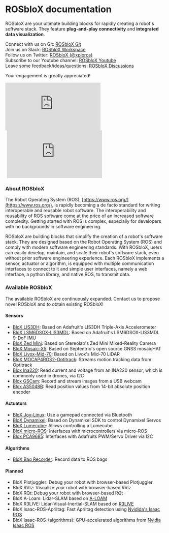 # ROSbloX documentation

ROSbloX are your ultimate building blocks for rapidly creating a robot's software stack. They feature **plug-and-play connectivity** and **integrated data visualization**.

Connect with us on Git: [ROSbloX Git](https://github.com/rosblox)  
Join us on Slack: [ROSbloX Workspace](https://join.slack.com/t/rosblox/shared_invite/zt-1c6ifc24n-OswQtNwORkq588QPNZ2KoA)  
Follow us on Twitter: [ROSbloX (@xploros)](https://twitter.com/xploros)  
Subscribe to our Youtube channel: [ROSbloX Youtube](https://www.youtube.com/channel/UC8t8kygP_QODOw7MCxGZJVg)  
Leave some feedback/ideas/questions: [ROSbloX Discussions](https://github.com/orgs/rosblox/discussions)  

Your engagement is greatly appreciated!

<div class="iframes-container">
    <iframe style="padding-right:1%;" src="https://www.youtube.com/embed/bdczK-xmrPQ" title="ROSbloX: Innovating Robot Software Development - The Concept" frameborder="0" allow="accelerometer; autoplay; clipboard-write; encrypted-media; gyroscope; picture-in-picture; web-share" allowfullscreen>
    </iframe>
    <iframe style="padding-left:1%;" src="https://www.youtube.com/embed/-He6dyaXMyQ" title="ROSbloX: Interfaces for Seamless Robot Development" frameborder="0" allow="accelerometer; autoplay; clipboard-write; encrypted-media; gyroscope; picture-in-picture; web-share" allowfullscreen>
    </iframe>
</div>


### About ROSbloX

The Robot Operating System (ROS), [https://www.ros.org/](https://www.ros.org/), is rapidly becoming a de facto standard for writing interoperable and reusable robot software. The interoperability and reusability of ROS software come at the price of an increased software complexity. Getting started with ROS is complex, especially for developers with no backgrounds in software engineering.  

ROSbloX are building blocks that simplify the creation of a robot's software stack. They are designed based on the Robot Operating System (ROS) and comply with modern software engineering standards. With ROSbloX, users can easily develop, maintain, and scale their robot's software stack, even without prior software engineering experience. Each ROSbloX implements a sensor, actuator or algorithm, is equipped with multiple communication interfaces to connect to it and simple user interfaces, namely a web interface, a python library, and native ROS, to transmit data.  


### Available ROSbloX

The available ROSbloX are continuously expanded. Contact us to propose novel ROSbloX and to obtain existing ROSbloX! 
  

#### Sensors

- [BloX LIS3DH](https://github.com/rosblox/blox-lis3dh): Based on Adafruit's LIS3DH Triple-Axis Accelerometer
- [BloX LSM6DSOX-LIS3MDL](https://github.com/rosblox/blox-lsm6dsox-lis3mdl): Based on Adafruit's LSM6DSOX-LIS3MDL 9-DoF IMU
- [BloX Zed Mini](https://github.com/rosblox/blox-zed-mini): Based on Stereolab's Zed Mini Mixed-Reality Camera
- [BloX Mosaic-X5](https://github.com/rosblox/blox-mosaic-x5): Based on Septentrio's open source GNSS mosaicHAT
- [BloX Livox-Mid-70](https://github.com/rosblox/blox-livox-ros2-driver): Based on Livox's Mid-70 LiDAR
- [BloX MOCAP4ROS2-Optitrack](https://github.com/rosblox/blox-mocap4ros2-optitrack): Streams motion tracking data from Optitrack
- [Blox Ina220](https://github.com/rosblox/blox-ina220): Read current and voltage from an INA220 sensor, which is commonly used in drones, via I2C
- [Blox GSCam](https://github.com/rosblox/blox-gscam): Record and stream images from a USB webcam
- [Blox AS5048B](https://github.com/rosblox/blox-as5048b): Read position values from 14-bit absolute position encoder

#### Actuators

- [BloX Joy-Linux](https://github.com/rosblox/blox-joy-linux): Use a gamepad connected via Bluetooth
- [BloX Dynamixel](https://github.com/rosblox/blox-dynamixel): Based on Dynamixel SDK to control Dynamixel Servos
- [BloX Lumecube](https://github.com/rosblox/blox-lumecube): Allows controlling a Lumecube
- [BloX micro-ROS](https://github.com/rosblox/blox-micro-ros): Interfaces with microcontrollers via micro-ROS
- [Blox PCA9685](https://github.com/rosblox/blox-pca9685): Interfaces with Adafruits PWM/Servo Driver via I2C

#### Algorithms

- [BloX Bag Recorder](https://github.com/rosblox/blox-bag-recorder): Record data to ROS bags


#### Planned

- BloX Plotjuggler: Debug your robot with browser-based Plotjuggler
- BloX RViz: Visualize your robot with browser-based RViz
- BloX RQt: Debug your robot with browser-based RQt
- BloX A-Loam: Lidar-SLAM based on [A-LOAM](https://github.com/HKUST-Aerial-Robotics/A-LOAM)
- BloX R3LIVE: Lidar-Visual-Inertial-SLAM based on [R3LIVE](https://github.com/hku-mars/r3live)
- BloX Isaac-ROS-Apriltag: Fast Apriltag detection using [Nvidida's Isaac ROS](https://github.com/NVIDIA-ISAAC-ROS/isaac_ros_apriltag)
- BloX Isaac-ROS-(algorithms): GPU-accelerated algorithms from [Nvidia Isaac ROS](https://github.com/NVIDIA-ISAAC-ROS) 




